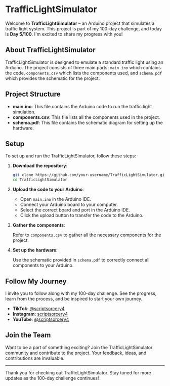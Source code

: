 # TrafficLightSimulator

Welcome to **TrafficLightSimulator** – an Arduino project that simulates a traffic light system. This project is part of my 100-day challenge, and today is **Day 5/100**. I'm excited to share my progress with you!

## About TrafficLightSimulator

TrafficLightSimulator is designed to emulate a standard traffic light using an Arduino. The project consists of three main parts: `main.ino` which contains the code, `components.csv` which lists the components used, and `schema.pdf` which provides the schematic for the project.

## Project Structure

- **main.ino**: This file contains the Arduino code to run the traffic light simulation.
- **components.csv**: This file lists all the components used in the project.
- **schema.pdf**: This file contains the schematic diagram for setting up the hardware.

## Setup

To set up and run the TrafficLightSimulator, follow these steps:

1. **Download the repository**:

    ```bash
    git clone https://github.com/your-username/TrafficLightSimulator.git
    cd TrafficLightSimulator
    ```

2. **Upload the code to your Arduino**:

    - Open `main.ino` in the Arduino IDE.
    - Connect your Arduino board to your computer.
    - Select the correct board and port in the Arduino IDE.
    - Click the upload button to transfer the code to the Arduino.

3. **Gather the components**:

    Refer to `components.csv` to gather all the necessary components for the project.

4. **Set up the hardware**:

    Use the schematic provided in `schema.pdf` to correctly connect all components to your Arduino.

## Follow My Journey

I invite you to follow along with my 100-day challenge. See the progress, learn from the process, and be inspired to start your own journey.

- **TikTok**: [@scriptsorcery4](https://www.tiktok.com/@scriptsorcery4)
- **Instagram**: [scriptsorcery4](https://www.instagram.com/scriptsorcery4/)
- **YouTube**: [@scriptsorcery4](https://www.youtube.com/@scriptsorcery4)

## Join the Team

Want to be a part of something exciting? Join the TrafficLightSimulator community and contribute to the project. Your feedback, ideas, and contributions are invaluable.

---

Thank you for checking out TrafficLightSimulator. Stay tuned for more updates as the 100-day challenge continues!
